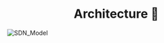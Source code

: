 <h1 align='center'> Architecture 👋 </h1>


![SDN_Model](https://user-images.githubusercontent.com/67199007/178030510-e1ee2a5e-ef4c-4a5c-ba89-a1e2d37c4ec1.png)
